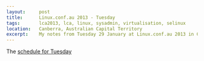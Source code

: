 ```yaml
---
layout:     post
title:      Linux.conf.au 2013 - Tuesday
tags:       lca2013, lca, linux, sysadmin, virtualisation, selinux
location:   Canberra, Australian Capital Territory
excerpt:    My notes from Tuesday 29 January at Linux.conf.au 2013 in Canberra. Mostly about open-source programming talks.
---
```


The [schedule for Tuesday][20130129]

[20130129]: http://lca2013.linux.org.au/programme/schedule/tuesday
